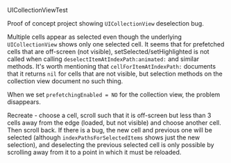 UICollectionViewTest

Proof of concept project showing `UICollectionView` deselection bug.

Multiple cells appear as selected even though the underlying `UICollectionView` shows only one selected cell. It seems that for prefetched cells that are off-screen (not visible), setSelected/setHighlighted is not called when calling `deselectItemAtIndexPath:animated:` and similar methods.
It's worth mentioning that `cellForItemAtIndexPath:` documents that it returns `nil` for cells that are not visible, but selection methods on the collection view document no such thing.

When we set `prefetchingEnabled = NO` for the collection view, the problem disappears.

Recreate - choose a cell, scroll such that it is off-screen but less than 3 cells away from the edge (loaded, but not visible) and choose another cell. Then scroll back. If there is a bug, the new cell and previous one will be selected (although `indexPathsForSelectedItems` shows just the new selection), and deselecting the previous selected cell is only possible by scrolling away from it to a point in which it must be reloaded.
